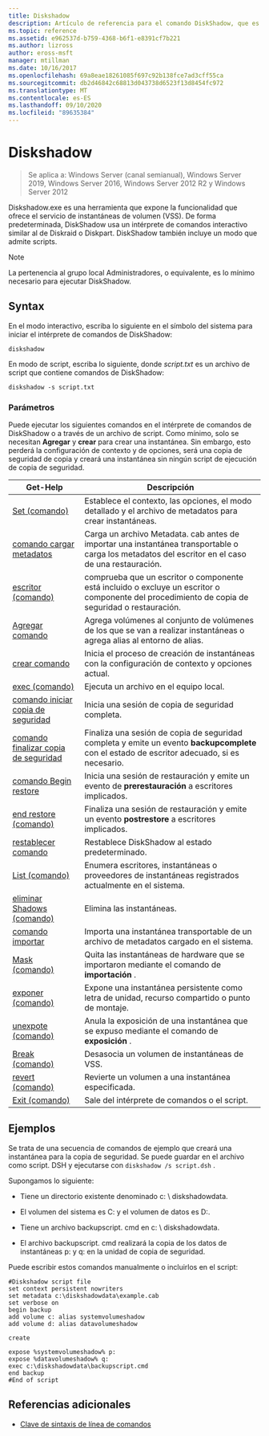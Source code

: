 ```yaml
---
title: Diskshadow
description: Artículo de referencia para el comando DiskShadow, que es una herramienta que expone la funcionalidad que ofrece el servicio de instantáneas de volumen (VSS).
ms.topic: reference
ms.assetid: e962537d-b759-4368-b6f1-e8391cf7b221
ms.author: lizross
author: eross-msft
manager: mtillman
ms.date: 10/16/2017
ms.openlocfilehash: 69a8eae18261085f697c92b138fce7ad3cff55ca
ms.sourcegitcommit: db2d46842c68813d043738d6523f13d8454fc972
ms.translationtype: MT
ms.contentlocale: es-ES
ms.lasthandoff: 09/10/2020
ms.locfileid: "89635384"
---
```

# <a name="diskshadow"></a>Diskshadow

> Se aplica a: Windows Server (canal semianual), Windows Server 2019, Windows Server 2016, Windows Server 2012 R2 y Windows Server 2012

Diskshadow.exe es una herramienta que expone la funcionalidad que ofrece el servicio de instantáneas de volumen (VSS). De forma predeterminada, DiskShadow usa un intérprete de comandos interactivo similar al de Diskraid o Diskpart. DiskShadow también incluye un modo que admite scripts.

> [!NOTE]
> La pertenencia al grupo local Administradores, o equivalente, es lo mínimo necesario para ejecutar DiskShadow.

## <a name="syntax"></a>Syntax

En el modo interactivo, escriba lo siguiente en el símbolo del sistema para iniciar el intérprete de comandos de DiskShadow:

```
diskshadow
```

En modo de script, escriba lo siguiente, donde *script.txt* es un archivo de script que contiene comandos de DiskShadow:

```
diskshadow -s script.txt
```

### <a name="parameters"></a>Parámetros

Puede ejecutar los siguientes comandos en el intérprete de comandos de DiskShadow o a través de un archivo de script. Como mínimo, solo se necesitan **Agregar** y **crear** para crear una instantánea. Sin embargo, esto perderá la configuración de contexto y de opciones, será una copia de seguridad de copia y creará una instantánea sin ningún script de ejecución de copia de seguridad.

| Get-Help | Descripción |
| --------- | ----------- |
| [Set (comando)](set_2.md) | Establece el contexto, las opciones, el modo detallado y el archivo de metadatos para crear instantáneas. |
| [comando cargar metadatos](load-metadata.md) | Carga un archivo Metadata. cab antes de importar una instantánea transportable o carga los metadatos del escritor en el caso de una restauración. |
| [escritor (comando)](writer.md) | comprueba que un escritor o componente está incluido o excluye un escritor o componente del procedimiento de copia de seguridad o restauración. |
| [Agregar comando](add.md) | Agrega volúmenes al conjunto de volúmenes de los que se van a realizar instantáneas o agrega alias al entorno de alias. |
| [crear comando](create.md) | Inicia el proceso de creación de instantáneas con la configuración de contexto y opciones actual. |
| [exec (comando)](exec.md) | Ejecuta un archivo en el equipo local. |
| [comando iniciar copia de seguridad](begin-backup.md) | Inicia una sesión de copia de seguridad completa. |
| [comando finalizar copia de seguridad](end-backup.md) | Finaliza una sesión de copia de seguridad completa y emite un evento **backupcomplete** con el estado de escritor adecuado, si es necesario. |
| [comando Begin restore](begin-restore.md) | Inicia una sesión de restauración y emite un evento de **prerestauración** a escritores implicados. |
| [end restore (comando)](end-restore.md) | Finaliza una sesión de restauración y emite un evento **postrestore** a escritores implicados. |
| [restablecer comando](reset.md) | Restablece DiskShadow al estado predeterminado. |
| [List (comando)](list.md) | Enumera escritores, instantáneas o proveedores de instantáneas registrados actualmente en el sistema. |
| [eliminar Shadows (comando)](delete-shadows.md) | Elimina las instantáneas. |
| [comando importar](import.md) | Importa una instantánea transportable de un archivo de metadatos cargado en el sistema. |
| [Mask (comando)](mask.md) | Quita las instantáneas de hardware que se importaron mediante el comando de **importación** . |
| [exponer (comando)](expose.md) | Expone una instantánea persistente como letra de unidad, recurso compartido o punto de montaje. |
| [unexpote (comando)](unexpose.md) | Anula la exposición de una instantánea que se expuso mediante el comando de **exposición** . |
| [Break (comando)](break_2.md) | Desasocia un volumen de instantáneas de VSS. |
| [revert (comando)](revert.md) | Revierte un volumen a una instantánea especificada. |
| [Exit (comando)](exit.md) | Sale del intérprete de comandos o el script. |

## <a name="examples"></a>Ejemplos

Se trata de una secuencia de comandos de ejemplo que creará una instantánea para la copia de seguridad. Se puede guardar en el archivo como script. DSH y ejecutarse con `diskshadow /s script.dsh` .

Supongamos lo siguiente:

- Tiene un directorio existente denominado c: \\ diskshadowdata.

- El volumen del sistema es C: y el volumen de datos es D:.

- Tiene un archivo backupscript. cmd en c: \\ diskshadowdata.

- El archivo backupscript. cmd realizará la copia de los datos de instantáneas p: y q: en la unidad de copia de seguridad.

Puede escribir estos comandos manualmente o incluirlos en el script:

```
#Diskshadow script file
set context persistent nowriters
set metadata c:\diskshadowdata\example.cab
set verbose on
begin backup
add volume c: alias systemvolumeshadow
add volume d: alias datavolumeshadow

create

expose %systemvolumeshadow% p:
expose %datavolumeshadow% q:
exec c:\diskshadowdata\backupscript.cmd
end backup
#End of script
```

## <a name="additional-references"></a>Referencias adicionales

- [Clave de sintaxis de línea de comandos](command-line-syntax-key.md)
